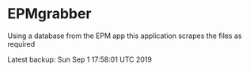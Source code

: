 # EPMgrabber
Using a database from the EPM app this application scrapes the files as required


Latest backup: Sun Sep 1 17:58:01 UTC 2019
